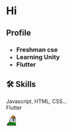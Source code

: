 <h1>Hi</h1>
<h2>Profile</h2>
<h3><ul>
  <li>Freshman cse</li>
  <li>Learning Unity</li>
  <li>Flutter</li>
</ul></h3>
<h2>🛠 Skills</h2>
Javascript, HTML, CSS...<br>
Flutter<br>
<img src="https://raw.githubusercontent.com/ItsAnunesS/ItsAnunesS/master/src/img/parrots/flags/indiaparrot.gif" width="30" height="40"/>
